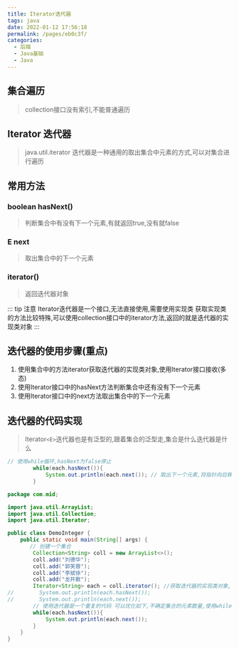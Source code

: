 ```yaml
---
title: Iterator迭代器
tags: java
date: 2022-01-12 17:56:18
permalink: /pages/eb0c3f/
categories: 
  - 后端
  - Java基础
  - Java
---
```

## 集合遍历
> collection接口没有索引,不能普通遍历

## Iterator 迭代器
> java.util.iterator
迭代器是一种通用的取出集合中元素的方式,可以对集合进行遍历
## 常用方法

### boolean hasNext()
> 判断集合中有没有下一个元素,有就返回true,没有就false
### E next
> 取出集合中的下一个元素
### iterator()
> 返回迭代器对象

::: tip 注意
Iterator迭代器是一个接口,无法直接使用,需要使用实现类
获取实现类的方法比较特殊,可以使用collection接口中的iterator方法,返回的就是迭代器的实现类对象
:::

## 迭代器的使用步骤(重点)
1. 使用集合中的方法iterator获取迭代器的实现类对象,使用Iterator接口接收(多态)
2. 使用Iterator接口中的hasNext方法判断集合中还有没有下一个元素
3. 使用Iterator接口中的next方法取出集合中的下一个元素

## 迭代器的代码实现
> Iterator`<E>`迭代器也是有泛型的,跟着集合的泛型走,集合是什么迭代器是什么
```java
// 使用while循环,hasNext为false停止
        while(each.hasNext()){
            System.out.println(each.next()); // 取出下一个元素,将指针向后移动一位
        }
``` 
``` java
package com.mid;

import java.util.ArrayList;
import java.util.Collection;
import java.util.Iterator;

public class DemoInteger {
    public static void main(String[] args) {
       // 创建一个集合
        Collection<String> coll = new ArrayList<>();
        coll.add("刘德华");
        coll.add("郭芙蓉");
        coll.add("李斌徐");
        coll.add("龙井散");
        Iterator<String> each = coll.iterator(); //获取迭代器的实现类对象,并把指针(索引)指向集合的-1索引
//        System.out.println(each.hasNext());
//        System.out.println(each.next());
        // 使用迭代器是一个重复的代码 可以优化如下,不确定集合的元素数量,使用while循环,hasNext为false停止
        while(each.hasNext()){
            System.out.println(each.next());
        }
    }
}

```